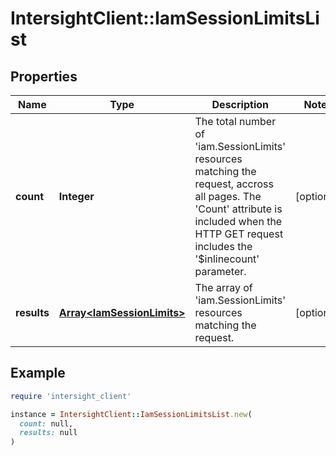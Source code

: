 # IntersightClient::IamSessionLimitsList

## Properties

| Name | Type | Description | Notes |
| ---- | ---- | ----------- | ----- |
| **count** | **Integer** | The total number of &#39;iam.SessionLimits&#39; resources matching the request, accross all pages. The &#39;Count&#39; attribute is included when the HTTP GET request includes the &#39;$inlinecount&#39; parameter. | [optional] |
| **results** | [**Array&lt;IamSessionLimits&gt;**](IamSessionLimits.md) | The array of &#39;iam.SessionLimits&#39; resources matching the request. | [optional] |

## Example

```ruby
require 'intersight_client'

instance = IntersightClient::IamSessionLimitsList.new(
  count: null,
  results: null
)
```

